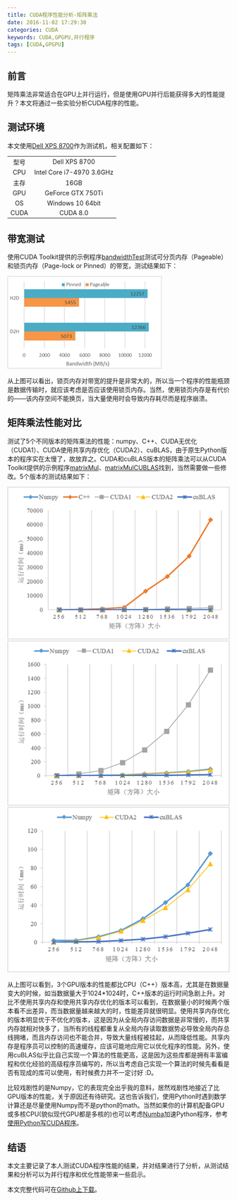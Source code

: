```yaml
---
title: CUDA程序性能分析-矩阵乘法
date: 2016-11-02 17:29:30
categories: CUDA
keywords: CUDA,GPGPU,并行程序
tags: [CUDA,GPGPU]
---
```


## 前言

矩阵乘法非常适合在GPU上并行运行，但是使用GPU并行后能获得多大的性能提升？本文将通过一些实验分析CUDA程序的性能。

## 测试环境

本文使用[Dell XPS 8700][1]作为测试机，相关配置如下：

| | |
| :----: | :------: |
| 型号   | Dell XPS 8700   |
| CPU   | Intel Core i7-4970 3.6GHz   |
| 主存   | 16GB                       |
| GPU   | GeForce GTX 750Ti |
| OS    | Windows 10 64bit  |
| CUDA  | CUDA 8.0          |

## 带宽测试

使用CUDA Toolkit提供的示例程序[bandwidthTest][2]测试可分页内存（Pageable）和锁页内存（Page-lock or Pinned）的带宽，测试结果如下：

![性能对比](/assets/images/2016/bandwidthTest.png)

<!--more-->

从上图可以看出，锁页内存对带宽的提升是非常大的，所以当一个程序的性能瓶颈是数据传输时，就应该考虑是否应该使用锁页内存。当然，使用锁页内存是有代价的——该内存空间不能换页，当大量使用时会导致内存耗尽而是程序崩溃。

## 矩阵乘法性能对比

测试了5个不同版本的矩阵乘法的性能：numpy、C++、CUDA无优化（CUDA1）、CUDA使用共享内存优化（CUDA2）、cuBLAS，由于原生Python版本的程序实在太慢了，故放弃之。CUDA和cuBLAS版本的矩阵乘法可以从CUDA Toolkit提供的示例程序[matrixMul][3]、[matrixMulCUBLAS][4]找到，当然需要做一些修改。5个版本的测试结果如下：

![性能对比](/assets/images/2016/matrix-1.png)
![性能对比](/assets/images/2016/matrix-2.png)
![性能对比](/assets/images/2016/matrix-3.png)

从上图可以看到，3个GPU版本的性能都比CPU（C++）版本高，尤其是在数据量变大的时候，如当数据量大于1024*1024时，C++版本的运行时间急剧上升。对比不使用共享内存和使用共享内存优化的版本可以看到，在数据量小的时候两个版本看不出差异，而当数据量越来越大的时，性能差异就很明显。使用共享内存优化的版本明显优于不优化的版本，这是因为从全局内存访问数据是非常慢的，而共享内存就相对快多了，当所有的线程都重复从全局内存读取数据势必导致全局内存总线拥堵，而且内存访问也不能合并，导致大量线程被挂起，从而降低性能。共享内存是程序员可以控制的高速缓存，应该可能地应用它以优化程序的性能。另外，使用cuBLAS似乎比自己实现一个算法的性能更高，这是因为这些库都是拥有丰富编程和优化经验的高级程序员编写的，所以当考虑自己实现一个算法的时候先看看是否有现成的库可以使用，有时候费力并不一定讨好 :D。

比较戏剧性的是Numpy，它的表现完全出乎我的意料，居然戏剧性地接近了比GPU版本的性能，关于原因还有待研究。这也告诉我们，使用Python时遇到数学计算还是尽量使用Numpy而不是python的math。当然如果你的计算机配备GPU或多核CPU(貌似现代GPU都是多核的)也可以考虑[Numba][5]加速Python程序，参考[使用Python写CUDA程序][6]。

## 结语

本文主要记录了本人测试CUDA程序性能的结果，并对结果进行了分析，从测试结果和分析可以为并行程序和优化性能带来一些启示。

本文完整代码可在[Github上下载][7]。

[1]: http://www.dell.com/en-us/shop/productdetails/xps-8700
[2]: http://docs.nvidia.com/cuda/cuda-samples/index.html#bandwidth-test
[3]: http://docs.nvidia.com/cuda/cuda-samples/index.html#matrix-multiplication--cuda-runtime-api-version-
[4]: http://docs.nvidia.com/cuda/cuda-samples/index.html#matrix-multiplication--cublas-
[5]: http://numba.pydata.org/
[6]: http://blog.5long.me/2016/python-cuda/
[7]: https://github.com/chaolongzhang/algorithms-cuda/tree/master/matrixMul

